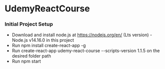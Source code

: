 # UdemyReactCourse

### Initial Project Setup

- Download and install node.js at https://nodejs.org/en/ (Lts version) - Node.js v14.16.0 in this
  project
- Run npm install create-react-app -g
- Run create-react-app udemy-react-course --scripts-version 1.1.5 on the desired folder path
- Run npm start
